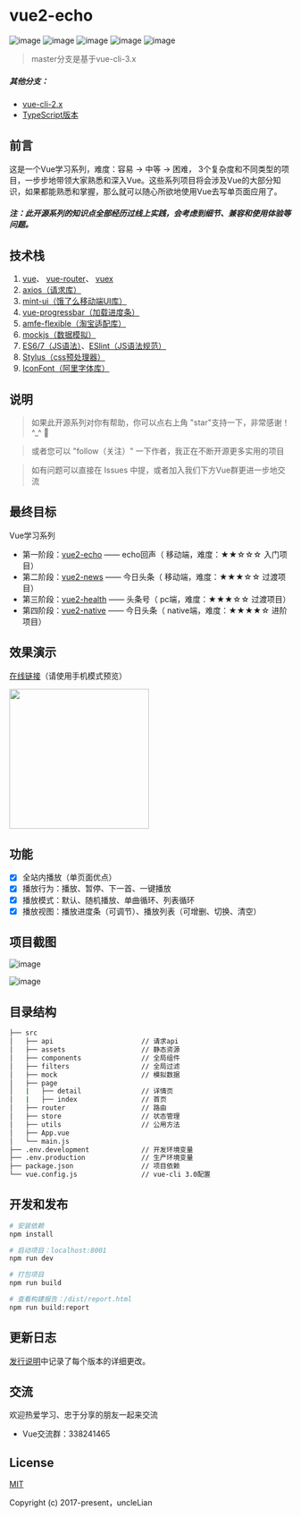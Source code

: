 #  vue2-echo

![image](https://img.shields.io/badge/vue-2.6.10-blue.svg)
![image](https://img.shields.io/badge/vue--router-3.0.3-blue.svg)
![image](https://img.shields.io/badge/vuex-3.0.1-blue.svg)
![image](https://img.shields.io/badge/mint--ui-2.2.13-blue.svg)
![image](https://img.shields.io/badge/vue--cli-3.x-green.svg)

> master分支是基于vue-cli-3.x

##### 其他分支：
- [vue-cli-2.x](https://github.com/uncleLian/vue2-echo/tree/v2.0)
- [TypeScript版本](https://github.com/uncleLian/vue2-echo/tree/typescript)

## 前言
这是一个Vue学习系列，难度：容易 -> 中等 -> 困难， 3个复杂度和不同类型的项目，一步步地带领大家熟悉和深入Vue。这些系列项目将会涉及Vue的大部分知识，如果都能熟悉和掌握，那么就可以随心所欲地使用Vue去写单页面应用了。

##### 注：此开源系列的知识点全部经历过线上实践，会考虑到细节、兼容和使用体验等问题。

## 技术栈
1. [vue](https://cn.vuejs.org/v2/guide/)、 [vue-router](https://router.vuejs.org/zh-cn/essentials/getting-started.html)、 [vuex](https://vuex.vuejs.org/zh-cn/getting-started.html)
2. [axios（请求库）](https://github.com/axios/axios)
3. [mint-ui（饿了么移动端UI库）](http://mint-ui.github.io/docs/#/zh-cn2)
4. [vue-progressbar（加载进度条）](https://github.com/hilongjw/vue-progressbar)
5. [amfe-flexible（淘宝适配库）](https://github.com/amfe/lib-flexible)
6. [mockjs（数据模拟）](http://mockjs.com/)
7. [ES6/7（JS语法）](https://github.com/lukehoban/es6features)、[ESlint（JS语法规范）](https://github.com/standard/standard/blob/master/docs/RULES-zhcn.md)
8. [Stylus（css预处理器）](https://github.com/stylus/stylus)
9. [IconFont（阿里字体库）](http://www.iconfont.cn/)

## 说明
> 如果此开源系列对你有帮助，你可以点右上角 "star"支持一下，非常感谢！^_^ 🌹

> 或者您可以 "follow（关注）" 一下作者，我正在不断开源更多实用的项目

> 如有问题可以直接在 Issues 中提，或者加入我们下方Vue群更进一步地交流

## 最终目标
Vue学习系列
- 第一阶段：[vue2-echo](https://github.com/uncleLian/vue2-echo) —— echo回声（ 移动端，难度：★★☆☆☆  入门项目）
- 第二阶段：[vue2-news](https://github.com/uncleLian/vue2-news) —— 今日头条（ 移动端，难度：★★★☆☆ 过渡项目）
- 第三阶段：[vue2-health](https://github.com/uncleLian/vue2-health) —— 头条号（ pc端，难度：★★★☆☆ 过渡项目）
- 第四阶段：[vue2-native](https://github.com/uncleLian/vue2-native) —— 今日头条（ native端，难度：★★★★☆ 进阶项目）

## 效果演示 

[在线链接](http://echo.liansixin.win)（请使用手机模式预览）

<img src="https://github.com/uncleLian/vue2-echo/raw/master/screenshots/echo_QRcode.png" width="250" height="250"/>

## 功能

- [x] 全站内播放（单页面优点）
- [x] 播放行为：播放、暂停、下一首、一键播放
- [x] 播放模式：默认、随机播放、单曲循环、列表循环
- [x] 播放视图：播放进度条（可调节）、播放列表（可增删、切换、清空）

## 项目截图

![image](https://github.com/uncleLian/vue2-echo/raw/gh-pages/screenshots/echo_index.png)

![image](https://github.com/uncleLian/vue2-echo/raw/gh-pages/screenshots/echo_detail.png)

## 目录结构

``` bash
├── src                          
│   ├── api                      // 请求api
│   ├── assets                   // 静态资源
│   ├── components               // 全局组件
│   ├── filters                  // 全局过滤
│   ├── mock                     // 模拟数据
│   ├── page                   
│   |   ├── detail               // 详情页
│   |   ├── index                // 首页
│   ├── router                   // 路由
│   ├── store                    // 状态管理
│   ├── utils                    // 公用方法
│   ├── App.vue
│   └── main.js
├── .env.development             // 开发环境变量
├── .env.production              // 生产环境变量
├── package.json                 // 项目依赖
└── vue.config.js                // vue-cli 3.0配置
```

## 开发和发布

``` bash
# 安装依赖
npm install

# 启动项目：localhost:8001
npm run dev

# 打包项目
npm run build

# 查看构建报告：/dist/report.html
npm run build:report
```

## 更新日志
[发行说明](https://github.com/uncleLian/vue2-echo/releases)中记录了每个版本的详细更改。

## 交流

欢迎热爱学习、忠于分享的朋友一起来交流
- Vue交流群：338241465

## License

[MIT](https://github.com/uncleLian/vue2-echo/blob/master/LICENSE)

Copyright (c) 2017-present，uncleLian
